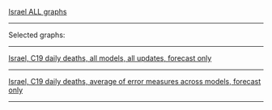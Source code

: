 [Israel ALL graphs](https://github.com/pourmalek/CovidLongitudinalResults/blob/main/results/countries/Israel/graph%2000%20Israel%20ALL%20graphs.pdf)

***

Selected graphs:

***

[Israel, C19 daily deaths, all models, all updates, forecast only]()


***

[Israel, C19 daily deaths, average of error measures across models, forecast only]()


***
